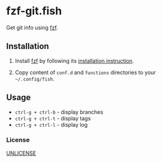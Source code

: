 # fzf-git.fish

Get git info using [fzf](https://github.com/junegunn/fzf).

## Installation

1. Install [fzf](https://github.com/junegunn/fzf) by following its [installation instruction](https://github.com/junegunn/fzf#installation).

2. Copy content of `conf.d` and `functions` directories to your `~/.config/fish`.

## Usage

- `ctrl-g + ctrl-b` - display branches
- `ctrl-g + ctrl-t` - display tags
- `ctrl-g + ctrl-l` - display log

### License

[UNLICENSE](UNLICENSE)
